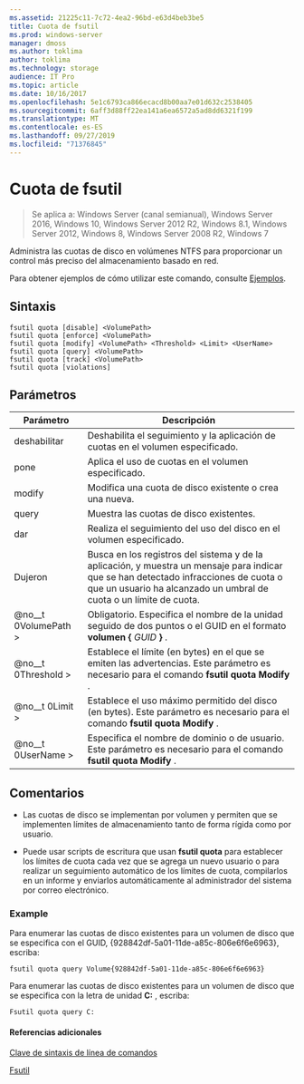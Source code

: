 ```yaml
---
ms.assetid: 21225c11-7c72-4ea2-96bd-e63d4beb3be5
title: Cuota de fsutil
ms.prod: windows-server
manager: dmoss
ms.author: toklima
author: toklima
ms.technology: storage
audience: IT Pro
ms.topic: article
ms.date: 10/16/2017
ms.openlocfilehash: 5e1c6793ca866ecacd8b00aa7e01d632c2538405
ms.sourcegitcommit: 6aff3d88ff22ea141a6ea6572a5ad8dd6321f199
ms.translationtype: MT
ms.contentlocale: es-ES
ms.lasthandoff: 09/27/2019
ms.locfileid: "71376845"
---
```

# <a name="fsutil-quota"></a>Cuota de fsutil
>Se aplica a: Windows Server (canal semianual), Windows Server 2016, Windows 10, Windows Server 2012 R2, Windows 8.1, Windows Server 2012, Windows 8, Windows Server 2008 R2, Windows 7

Administra las cuotas de disco en volúmenes NTFS para proporcionar un control más preciso del almacenamiento basado en red.

Para obtener ejemplos de cómo utilizar este comando, consulte [Ejemplos](#BKMK_examples).

## <a name="syntax"></a>Sintaxis

```
fsutil quota [disable] <VolumePath>
fsutil quota [enforce] <VolumePath>
fsutil quota [modify] <VolumePath> <Threshold> <Limit> <UserName>
fsutil quota [query] <VolumePath>
fsutil quota [track] <VolumePath>
fsutil quota [violations]
```

## <a name="parameters"></a>Parámetros

|   Parámetro   |                                                                                    Descripción                                                                                    |
|---------------|-----------------------------------------------------------------------------------------------------------------------------------------------------------------------------------|
|    deshabilitar    |                                                         Deshabilita el seguimiento y la aplicación de cuotas en el volumen especificado.                                                          |
|    pone    |                                                                   Aplica el uso de cuotas en el volumen especificado.                                                                   |
|    modify     |                                                              Modifica una cuota de disco existente o crea una nueva.                                                              |
|     query     |                                                                            Muestra las cuotas de disco existentes.                                                                            |
|     dar     |                                                                    Realiza el seguimiento del uso del disco en el volumen especificado.                                                                     |
|  Dujeron   | Busca en los registros del sistema y de la aplicación, y muestra un mensaje para indicar que se han detectado infracciones de cuota o que un usuario ha alcanzado un umbral de cuota o un límite de cuota. |
| @no__t 0VolumePath > |                                  Obligatorio. Especifica el nombre de la unidad seguido de dos puntos o el GUID en el formato **volumen {** <em>GUID</em> **}** .                                  |
| @no__t 0Threshold >  |                            Establece el límite (en bytes) en el que se emiten las advertencias. Este parámetro es necesario para el comando **fsutil quota Modify** .                            |
|   @no__t 0Limit >    |                                Establece el uso máximo permitido del disco (en bytes). Este parámetro es necesario para el comando **fsutil quota Modify** .                                |
|  @no__t 0UserName >  |                                      Especifica el nombre de dominio o de usuario. Este parámetro es necesario para el comando **fsutil quota Modify** .                                       |

## <a name="remarks"></a>Comentarios

-   Las cuotas de disco se implementan por volumen y permiten que se implementen límites de almacenamiento tanto de forma rígida como por usuario.

-   Puede usar scripts de escritura que usan **fsutil quota** para establecer los límites de cuota cada vez que se agrega un nuevo usuario o para realizar un seguimiento automático de los límites de cuota, compilarlos en un informe y enviarlos automáticamente al administrador del sistema por correo electrónico.

### <a name="BKMK_examples"></a>Example
Para enumerar las cuotas de disco existentes para un volumen de disco que se especifica con el GUID, {928842df-5a01-11de-a85c-806e6f6e6963}, escriba:

```
fsutil quota query Volume{928842df-5a01-11de-a85c-806e6f6e6963}
```

Para enumerar las cuotas de disco existentes para un volumen de disco que se especifica con la letra de unidad **C:** , escriba:

```
Fsutil quota query C:
```

#### <a name="additional-references"></a>Referencias adicionales
[Clave de sintaxis de línea de comandos](Command-Line-Syntax-Key.md)

[Fsutil](Fsutil.md)


